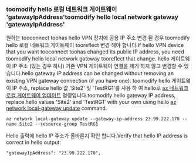 ### <a name="toomodify-hello-local-network-gateway-gatewayipaddress"></a><span data-ttu-id="1fb53-101">toomodify hello 로컬 네트워크 게이트웨이 'gatewayIpAddress'</span><span class="sxs-lookup"><span data-stu-id="1fb53-101">toomodify hello local network gateway 'gatewayIpAddress'</span></span>

<span data-ttu-id="1fb53-102">원하는 tooconnect toohas hello VPN 장치에 공용 IP 주소 변경 된 경우 toomodify hello 로컬 네트워크 게이트웨이 tooreflect 변경 해야 합니다.</span><span class="sxs-lookup"><span data-stu-id="1fb53-102">If hello VPN device that you want tooconnect toohas changed its public IP address, you need toomodify hello local network gateway tooreflect that change.</span></span> <span data-ttu-id="1fb53-103">hello 게이트웨이 IP 주소 (있는 경우 하나) 기존 VPN 게이트웨이 연결을 제거 하지 않고 변경할 수 있습니다.</span><span class="sxs-lookup"><span data-stu-id="1fb53-103">hello gateway IP address can be changed without removing an existing VPN gateway connection (if you have one).</span></span> <span data-ttu-id="1fb53-104">toomodify hello 게이트웨이 IP 주소, replace hello 값 'Site2' 및 'TestRG1'를 사용 하 여 hello로 [az 네트워크 로컬 게이트웨이 업데이트](https://docs.microsoft.com/cli/azure/network/local-gateway#update) 명령입니다.</span><span class="sxs-lookup"><span data-stu-id="1fb53-104">toomodify hello gateway IP address, replace hello values 'Site2' and 'TestRG1' with your own using hello [az network local-gateway update](https://docs.microsoft.com/cli/azure/network/local-gateway#update) command.</span></span>

```azurecli
az network local-gateway update --gateway-ip-address 23.99.222.170 --name Site2 --resource-group TestRG1
```

<span data-ttu-id="1fb53-105">Hello 출력에 hello IP 주소가 올바른지 확인 합니다.</span><span class="sxs-lookup"><span data-stu-id="1fb53-105">Verify that hello IP address is correct in hello output:</span></span>

```
"gatewayIpAddress": "23.99.222.170",
```
